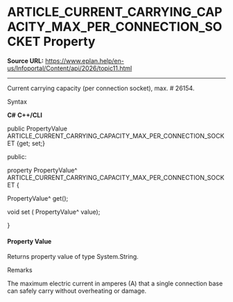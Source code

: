 # ARTICLE_CURRENT_CARRYING_CAPACITY_MAX_PER_CONNECTION_SOCKET Property

**Source URL:** https://www.eplan.help/en-us/Infoportal/Content/api/2026/topic11.html

---

Current carrying capacity (per connection socket), max. # 26154.

Syntax

**C#**
**C++/CLI**


public PropertyValue ARTICLE_CURRENT_CARRYING_CAPACITY_MAX_PER_CONNECTION_SOCKET {get; set;}

public:

property PropertyValue^ ARTICLE_CURRENT_CARRYING_CAPACITY_MAX_PER_CONNECTION_SOCKET {

   PropertyValue^ get();

   void set (    PropertyValue^ value);

}


#### Property Value

Returns property value of type System.String.

Remarks

The maximum electric current in amperes (A) that a single connection base can safely carry without overheating or damage.
